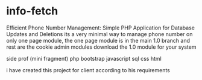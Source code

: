 # info-fetch

Efficient Phone Number Management: Simple PHP Application for Database Updates and Deletions
 its a very minimal way to manage phone number on only one page module, the one page module is in the main 1.0 branch and rest are the cookie admin modules
 download the 1.0 module for your system
 
side prof (mini fragment)  php bootstrap javascript sql css html 


i have created this project for client according to his requirements
